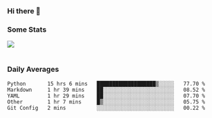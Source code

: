 ### Hi there 👋

<!--
**haruishi43/haruishi43** is a ✨ _special_ ✨ repository because its `README.md` (this file) appears on your GitHub profile.

Here are some ideas to get you started:

- 🔭 I’m currently working on ...
- 🌱 I’m currently learning ...
- 👯 I’m looking to collaborate on ...
- 🤔 I’m looking for help with ...
- 💬 Ask me about ...
- 📫 How to reach me: ...
- 😄 Pronouns: ...
- ⚡ Fun fact: ...
-->

### Some Stats
<div>
  <img align="center" src="https://github-readme-stats.vercel.app/api?username=haruishi43&count_private=true&show_icons=true" />
</div>

</br>

### Daily Averages

<!--START_SECTION:waka-->
```text
Python       15 hrs 6 mins   ███████████████████▒░░░░░   77.70 % 
Markdown     1 hr 39 mins    ██░░░░░░░░░░░░░░░░░░░░░░░   08.52 % 
YAML         1 hr 29 mins    ██░░░░░░░░░░░░░░░░░░░░░░░   07.70 % 
Other        1 hr 7 mins     █▒░░░░░░░░░░░░░░░░░░░░░░░   05.75 % 
Git Config   2 mins          ░░░░░░░░░░░░░░░░░░░░░░░░░   00.22 % 
```
<!--END_SECTION:waka-->
